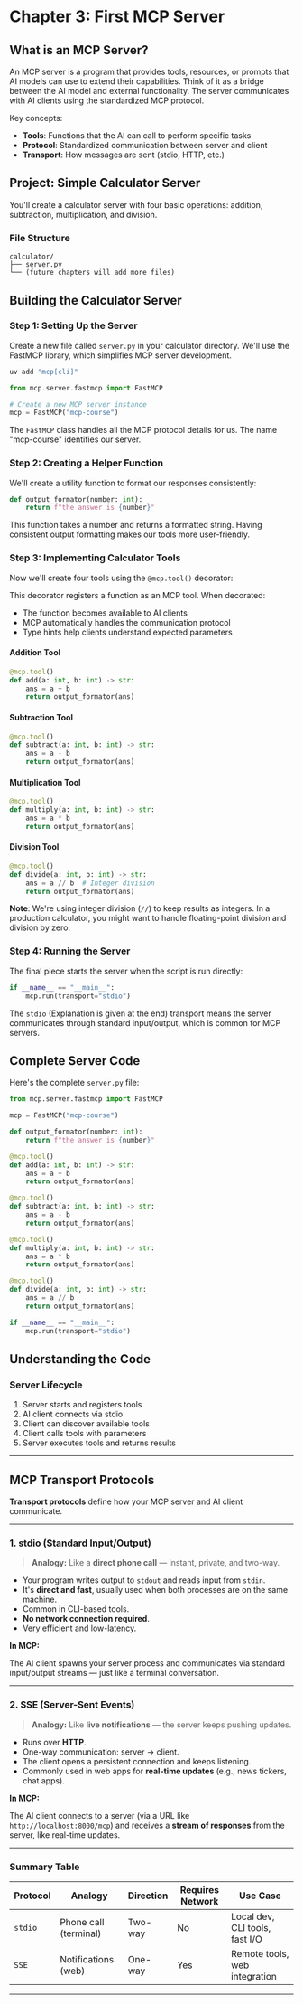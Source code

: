 # Chapter 3: First MCP Server

## What is an MCP Server?

An MCP server is a program that provides tools, resources, or prompts that AI models can use to extend their capabilities. Think of it as a bridge between the AI model and external functionality. The server communicates with AI clients using the standardized MCP protocol.

Key concepts:
- **Tools**: Functions that the AI can call to perform specific tasks
- **Protocol**: Standardized communication between server and client
- **Transport**: How messages are sent (stdio, HTTP, etc.)

## Project: Simple Calculator Server

You'll create a calculator server with four basic operations: addition, subtraction, multiplication, and division.

### File Structure
```
calculator/
├── server.py
└── (future chapters will add more files)
```

## Building the Calculator Server

### Step 1: Setting Up the Server

Create a new file called `server.py` in your calculator directory. We'll use the FastMCP library, which simplifies MCP server development.

```bash
uv add "mcp[cli]"
```

```python
from mcp.server.fastmcp import FastMCP

# Create a new MCP server instance
mcp = FastMCP("mcp-course")
```

The `FastMCP` class handles all the MCP protocol details for us. The name "mcp-course" identifies our server.

### Step 2: Creating a Helper Function

We'll create a utility function to format our responses consistently:

```python
def output_formator(number: int):
    return f"the answer is {number}"
```

This function takes a number and returns a formatted string. Having consistent output formatting makes our tools more user-friendly.

### Step 3: Implementing Calculator Tools

Now we'll create four tools using the `@mcp.tool()` decorator:

This decorator registers a function as an MCP tool. When decorated:
- The function becomes available to AI clients
- MCP automatically handles the communication protocol
- Type hints help clients understand expected parameters

#### Addition Tool
```python
@mcp.tool()
def add(a: int, b: int) -> str:
    ans = a + b
    return output_formator(ans)
```

#### Subtraction Tool
```python
@mcp.tool()
def subtract(a: int, b: int) -> str:
    ans = a - b
    return output_formator(ans)
```

#### Multiplication Tool
```python
@mcp.tool()
def multiply(a: int, b: int) -> str:
    ans = a * b
    return output_formator(ans)
```

#### Division Tool
```python
@mcp.tool()
def divide(a: int, b: int) -> str:
    ans = a // b  # Integer division
    return output_formator(ans)
```

**Note**: We're using integer division (`//`) to keep results as integers. In a production calculator, you might want to handle floating-point division and division by zero.

### Step 4: Running the Server

The final piece starts the server when the script is run directly:

```python
if __name__ == "__main__":
    mcp.run(transport="stdio")
```

The `stdio` (Explanation is given at the end) transport means the server communicates through standard input/output, which is common for MCP servers.

## Complete Server Code

Here's the complete `server.py` file:

```python
from mcp.server.fastmcp import FastMCP

mcp = FastMCP("mcp-course")

def output_formator(number: int):
    return f"the answer is {number}"

@mcp.tool()
def add(a: int, b: int) -> str:
    ans = a + b
    return output_formator(ans)

@mcp.tool()
def subtract(a: int, b: int) -> str:
    ans = a - b
    return output_formator(ans)

@mcp.tool()
def multiply(a: int, b: int) -> str:
    ans = a * b
    return output_formator(ans)

@mcp.tool()
def divide(a: int, b: int) -> str:
    ans = a // b
    return output_formator(ans)

if __name__ == "__main__":
    mcp.run(transport="stdio")
```

## Understanding the Code

### Server Lifecycle
1. Server starts and registers tools
2. AI client connects via stdio
3. Client can discover available tools
4. Client calls tools with parameters
5. Server executes tools and returns results

---

## MCP Transport Protocols

**Transport protocols** define how your MCP server and AI client communicate.

---

### 1. stdio (Standard Input/Output)

> **Analogy:** Like a **direct phone call** — instant, private, and two-way.

* Your program writes output to `stdout` and reads input from `stdin`.
* It's **direct and fast**, usually used when both processes are on the same machine.
* Common in CLI-based tools.
* **No network connection required**.
* Very efficient and low-latency.

**In MCP:**

The AI client spawns your server process and communicates via standard input/output streams — just like a terminal conversation.

---

### 2. SSE (Server-Sent Events)

> **Analogy:** Like **live notifications** — the server keeps pushing updates.

* Runs over **HTTP**.
* One-way communication: server → client.
* The client opens a persistent connection and keeps listening.
* Commonly used in web apps for **real-time updates** (e.g., news tickers, chat apps).

**In MCP:**

The AI client connects to a server (via a URL like `http://localhost:8000/mcp`) and receives a **stream of responses** from the server, like real-time updates.

---

### Summary Table

| Protocol | Analogy               | Direction | Requires Network | Use Case                       |
| -------- | --------------------- | --------- | ---------------- | ------------------------------ |
| `stdio`  | Phone call (terminal) | Two-way   | No             | Local dev, CLI tools, fast I/O |
| `SSE`    | Notifications (web)   | One-way   | Yes            | Remote tools, web integration  |

---
